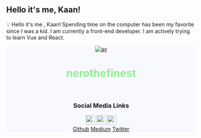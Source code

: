 
<h2>Hello it's me, Kaan!</h2>
<p>💡 Hello it's me , Kaan! Spending time on the computer has been my favorite since I was a kid. I am currently a front-end developer. I am actively trying to learn Vue and React.</p>

<div align="Center" style="background-color:ghostwhite;">
<a href="https://imgbb.com/"><img src="https://i.ibb.co/JxXzcsN/av.png" alt="av" border="0"></a><br>
<h1 align="center" style="color:lightgreen">nerothefinest</h1><br>
<h3>Social Media Links</h3>
<p><img src="https://github.githubassets.com/images/modules/logos_page/GitHub-Mark.png" alt="av" border="0" width="25" height="25">
  <img src="[https://github.githubassets.com/images/modules/logos_page/GitHub-Mark.png](https://www.google.com.tr/search?q=instagram+logo&tbm=isch&ved=2ahUKEwiwnhttps://upload.wikimedia.org/wikipedia/commons/thumb/e/e7/Instagram_logo_2016.svg/2048px-Instagram_logo_2016.svg.png)" alt="av" border="0" width="25" height="25">
  <img src="https://seeklogo.com/images/M/medium-logo-93CDCF6451-seeklogo.com.png" alt="av" border="0" width="25" height="25"><br><a href="https://www.github.com/nerothefinest">Github</a> <a href="https://kaanyarardev.medium.com">Medium</a> <a href="https://www.twitter.com/nerothefinest">Twitter</a></p>


